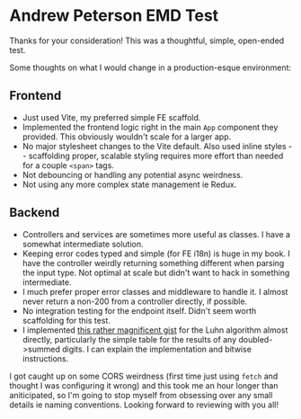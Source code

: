 # Andrew Peterson EMD Test

Thanks for your consideration! This was a thoughtful, simple, open-ended test.

Some thoughts on what I would change in a production-esque environment:

## Frontend
- Just used Vite, my preferred simple FE scaffold.
- Implemented the frontend logic right in the main `App` component they provided. This obviously wouldn't scale for a larger app.
- No major stylesheet changes to the Vite default. Also used inline styles -- scaffolding proper, scalable styling requires more effort than needed for a couple `<span>` tags.
- Not debouncing or handling any potential async weirdness.
- Not using any more complex state management ie Redux.

## Backend
- Controllers and services are sometimes more useful as classes. I have a somewhat intermediate solution.
- Keeping error codes typed and simple (for FE i18n) is huge in my book. I have the controller weirdly returning something different when parsing the input type. Not optimal at scale but didn't want to hack in something intermediate.
- I much prefer proper error classes and middleware to handle it. I almost never return a non-200 from a controller directly, if possible.
- No integration testing for the endpoint itself. Didn't seem worth scaffolding for this test.
- I implemented [this rather magnificent gist](https://gist.github.com/ShirtlessKirk/2134376) for the Luhn algorithm almost directly, particularly the simple table for the results of any doubled->summed digits. I can explain the implementation and bitwise instructions.

I got caught up on some CORS weirdness (first time just using `fetch` and thought I was configuring it wrong) and this took me an hour longer than aniticipated, so I'm going to stop myself from obsessing over any small details ie naming conventions. Looking forward to reviewing with you all!